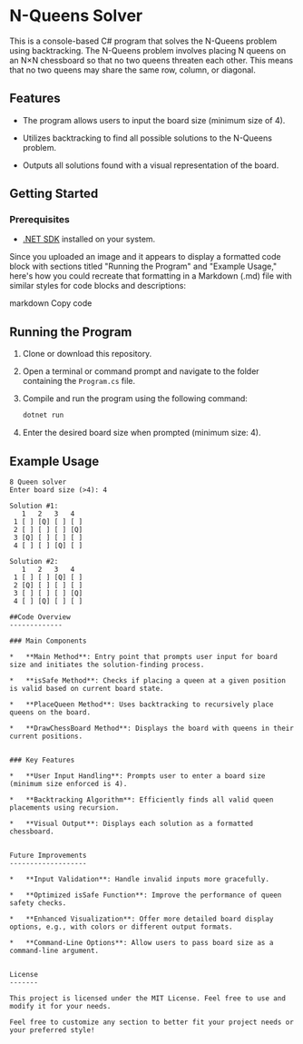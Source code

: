 N-Queens Solver
===============

This is a console-based C# program that solves the N-Queens problem using backtracking. The N-Queens problem involves placing N queens on an N×N chessboard so that no two queens threaten each other. This means that no two queens may share the same row, column, or diagonal.

Features
--------

*   The program allows users to input the board size (minimum size of 4).
    
*   Utilizes backtracking to find all possible solutions to the N-Queens problem.
    
*   Outputs all solutions found with a visual representation of the board.
    

Getting Started
---------------

### Prerequisites

*   [.NET SDK](https://dotnet.microsoft.com/download) installed on your system.
    


Since you uploaded an image and it appears to display a formatted code block with sections titled "Running the Program" and "Example Usage," here's how you could recreate that formatting in a Markdown (.md) file with similar styles for code blocks and descriptions:

markdown
Copy code
## Running the Program

1. Clone or download this repository.
2. Open a terminal or command prompt and navigate to the folder containing the `Program.cs` file.
3. Compile and run the program using the following command:

   ```bash
   dotnet run
    ```
4.  Enter the desired board size when prompted (minimum size: 4).
    

## Example Usage


```plaintext
8 Queen solver
Enter board size (>4): 4

Solution #1:
   1   2   3   4
 1 [ ] [Q] [ ] [ ]
 2 [ ] [ ] [ ] [Q]
 3 [Q] [ ] [ ] [ ]
 4 [ ] [ ] [Q] [ ]

Solution #2:
   1   2   3   4
 1 [ ] [ ] [Q] [ ]
 2 [Q] [ ] [ ] [ ]
 3 [ ] [ ] [ ] [Q]
 4 [ ] [Q] [ ] [ ]

##Code Overview
-------------

### Main Components

*   **Main Method**: Entry point that prompts user input for board size and initiates the solution-finding process.
    
*   **isSafe Method**: Checks if placing a queen at a given position is valid based on current board state.
    
*   **PlaceQueen Method**: Uses backtracking to recursively place queens on the board.
    
*   **DrawChessBoard Method**: Displays the board with queens in their current positions.
    

### Key Features

*   **User Input Handling**: Prompts user to enter a board size (minimum size enforced is 4).
    
*   **Backtracking Algorithm**: Efficiently finds all valid queen placements using recursion.
    
*   **Visual Output**: Displays each solution as a formatted chessboard.
    

Future Improvements
-------------------

*   **Input Validation**: Handle invalid inputs more gracefully.
    
*   **Optimized isSafe Function**: Improve the performance of queen safety checks.
    
*   **Enhanced Visualization**: Offer more detailed board display options, e.g., with colors or different output formats.
    
*   **Command-Line Options**: Allow users to pass board size as a command-line argument.
    

License
-------

This project is licensed under the MIT License. Feel free to use and modify it for your needs.

Feel free to customize any section to better fit your project needs or your preferred style!